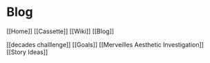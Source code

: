 # Blog
[[Home]]
[[Cassette]]
[[Wiki]]
[[Blog]]

[[decades challlenge]]
[[Goals]]
[[Merveilles Aesthetic Investigation]]
[[Story Ideas]]